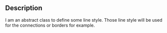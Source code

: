 Description
--------------------

I am an abstract class to define some line style. Those line style will be used for the connections or borders for example.